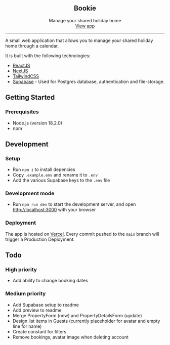 <h2 align="center">Bookie</h1>
<p align="center">
    Manage your shared holiday home<br />
    <a href="https://bookie-twentytwo.vercel.app/">View app</a>
</p>

---

A small web application that allows you to manage your shared holiday home through a calendar.

It is built with the following technologies:

- [ReactJS](https://react.dev/)
- [NextJS](https://nextjs.org/)
- [TailwindCSS](https://tailwindcss.com/)
- [Supabase](https://supabase.com/) - Used for Postgres database, authentication and file-storage.

## Getting Started

### Prerequisites

- Node.js (version 18.2.0)
- npm

## Development

### Setup

- Run `npm i` to install depencies
- Copy `.example.env` and rename it to `.env`
- Add the various Supabase keys to the `.env` file

### Development mode

- Run `npm run dev` to start the development server, and open [http://localhost:3000](http://localhost:3000) with your browser

### Deployment

The app is hosted on [Vercel](https://vercel.com/). Every commit pushed to the `main` branch will trigger a Production Deployment.

## Todo

### High priority

- Add ability to change booking dates

### Medium priority

- Add Supabase setup to readme
- Add preview to readme
- Merge PropertyForm (new) and PropertyDetailsForm (update)
- Design list items in Guests (currently placeholder for avatar and empty line for name)
- Create constant for filters
- Remove bookings, avatar image when deleting account
